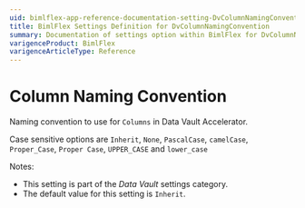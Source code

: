 ```yaml
---
uid: bimlflex-app-reference-documentation-setting-DvColumnNamingConvention
title: BimlFlex Settings Definition for DvColumnNamingConvention
summary: Documentation of settings option within BimlFlex for DvColumnNamingConvention
varigenceProduct: BimlFlex
varigenceArticleType: Reference
---
```


# Column Naming Convention

Naming convention to use for `Columns` in Data Vault Accelerator.

Case sensitive options are `Inherit`, `None`, `PascalCase`, `camelCase`, `Proper_Case`, `Proper Case`, `UPPER_CASE` and `lower_case`

Notes:

* This setting is part of the *Data Vault* settings category.
* The default value for this setting is `Inherit`.
